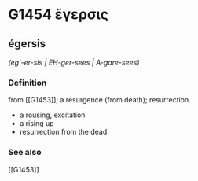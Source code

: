 # G1454 ἔγερσις

## égersis

_(eg'-er-sis | EH-ger-sees | A-gare-sees)_

### Definition

from [[G1453]]; a resurgence (from death); resurrection.

- a rousing, excitation
- a rising up
- resurrection from the dead

### See also

[[G1453]]

